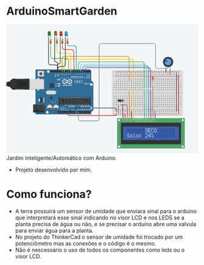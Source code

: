 # ArduinoSmartGarden
![alt text](https://github.com/viniciuspereiras/ArduinoSmartGarden/blob/main/exseco.png)
Jardim inteligente/Automático com Arduino.
- Projeto desenvolvido por mim.
# Como funciona?
- A terra possuirá um sensor de umidade que enviara sinal para o arduino que interpretará esse sinal indicando no visor LCD e nos LEDS se a planta precisa de água ou não, e se precisar o arduino abre uma valvula para enviar água para a planta.
- No projeto do ThinkerCad o sensor de umidade foi trocado por um potenciômetro mas as conexões e o código é o mesmo.
- Não é nescessário o uso de todos os componentes como leds ou o visor LCD.
